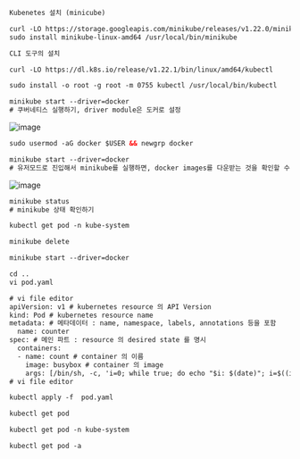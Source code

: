 ```html:ku.html
Kubenetes 설치 (minicube) 

curl -LO https://storage.googleapis.com/minikube/releases/v1.22.0/minikube-linux-amd64 
sudo install minikube-linux-amd64 /usr/local/bin/minikube 

CLI 도구의 설치 

curl -LO https://dl.k8s.io/release/v1.22.1/bin/linux/amd64/kubectl 

sudo install -o root -g root -m 0755 kubectl /usr/local/bin/kubectl 
```
```html:ku1.html
minikube start --driver=docker
# 쿠버네티스 실행하기, driver module은 도커로 설정
```
![image](https://user-images.githubusercontent.com/58325946/217416911-7507500e-1f6e-455d-9660-0ca3cc22b451.png)
```html:ku2.html
sudo usermod -aG docker $USER && newgrp docker

minikube start --driver=docker
# 유저모드로 진입해서 minikube를 실행하면, docker images를 다운받는 것을 확인할 수 있다.
```
![image](https://user-images.githubusercontent.com/58325946/217417321-6d4c97a4-d387-4f0b-9ec3-e9cd1aef0841.png)
```html:ku3.html
minikube status
# minikube 상태 확인하기

kubectl get pod -n kube-system

minikube delete

minikube start --driver=docker

cd ..
vi pod.yaml

# vi file editor
apiVersion: v1 # kubernetes resource 의 API Version 
kind: Pod # kubernetes resource name 
metadata: # 메타데이터 : name, namespace, labels, annotations 등을 포함 
  name: counter 
spec: # 메인 파트 : resource 의 desired state 를 명시 
  containers: 
  - name: count # container 의 이름 
    image: busybox # container 의 image 
    args: [/bin/sh, -c, 'i=0; while true; do echo "$i: $(date)"; i=$((i+1)); sleep 1; done'] # 해당 image 의 entrypoint 의 args 로 입력하고 싶은 부분 
# vi file editor

kubectl apply -f  pod.yaml

kubectl get pod

kubectl get pod -n kube-system

kubectl get pod -a
```
